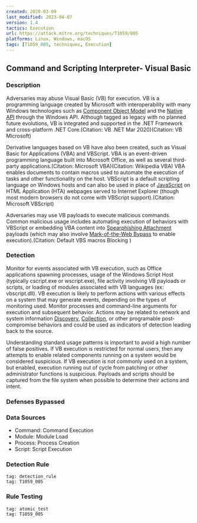 ```yaml
---
created: 2020-03-09
last_modified: 2023-04-07
version: 1.4
tactics: Execution
url: https://attack.mitre.org/techniques/T1059/005
platforms: Linux, Windows, macOS
tags: [T1059_005, techniques, Execution]
---
```


## Command and Scripting Interpreter- Visual Basic

### Description

Adversaries may abuse Visual Basic (VB) for execution. VB is a programming language created by Microsoft with interoperability with many Windows technologies such as [Component Object Model](https://attack.mitre.org/techniques/T1559/001) and the [Native API](https://attack.mitre.org/techniques/T1106) through the Windows API. Although tagged as legacy with no planned future evolutions, VB is integrated and supported in the .NET Framework and cross-platform .NET Core.(Citation: VB .NET Mar 2020)(Citation: VB Microsoft)

Derivative languages based on VB have also been created, such as Visual Basic for Applications (VBA) and VBScript. VBA is an event-driven programming language built into Microsoft Office, as well as several third-party applications.(Citation: Microsoft VBA)(Citation: Wikipedia VBA) VBA enables documents to contain macros used to automate the execution of tasks and other functionality on the host. VBScript is a default scripting language on Windows hosts and can also be used in place of [JavaScript](https://attack.mitre.org/techniques/T1059/007) on HTML Application (HTA) webpages served to Internet Explorer (though most modern browsers do not come with VBScript support).(Citation: Microsoft VBScript)

Adversaries may use VB payloads to execute malicious commands. Common malicious usage includes automating execution of behaviors with VBScript or embedding VBA content into [Spearphishing Attachment](https://attack.mitre.org/techniques/T1566/001) payloads (which may also involve [Mark-of-the-Web Bypass](https://attack.mitre.org/techniques/T1553/005) to enable execution).(Citation: Default VBS macros Blocking )

### Detection

Monitor for events associated with VB execution, such as Office applications spawning processes, usage of the Windows Script Host (typically cscript.exe or wscript.exe), file activity involving VB payloads or scripts, or loading of modules associated with VB languages (ex: vbscript.dll). VB execution is likely to perform actions with various effects on a system that may generate events, depending on the types of monitoring used. Monitor processes and command-line arguments for execution and subsequent behavior. Actions may be related to network and system information [Discovery](https://attack.mitre.org/tactics/TA0007), [Collection](https://attack.mitre.org/tactics/TA0009), or other programable post-compromise behaviors and could be used as indicators of detection leading back to the source.

Understanding standard usage patterns is important to avoid a high number of false positives. If VB execution is restricted for normal users, then any attempts to enable related components running on a system would be considered suspicious. If VB execution is not commonly used on a system, but enabled, execution running out of cycle from patching or other administrator functions is suspicious. Payloads and scripts should be captured from the file system when possible to determine their actions and intent.

### Defenses Bypassed



### Data Sources

  - Command: Command Execution
  -  Module: Module Load
  -  Process: Process Creation
  -  Script: Script Execution
### Detection Rule

```query
tag: detection_rule
tag: T1059_005
```

### Rule Testing

```query
tag: atomic_test
tag: T1059_005
```
